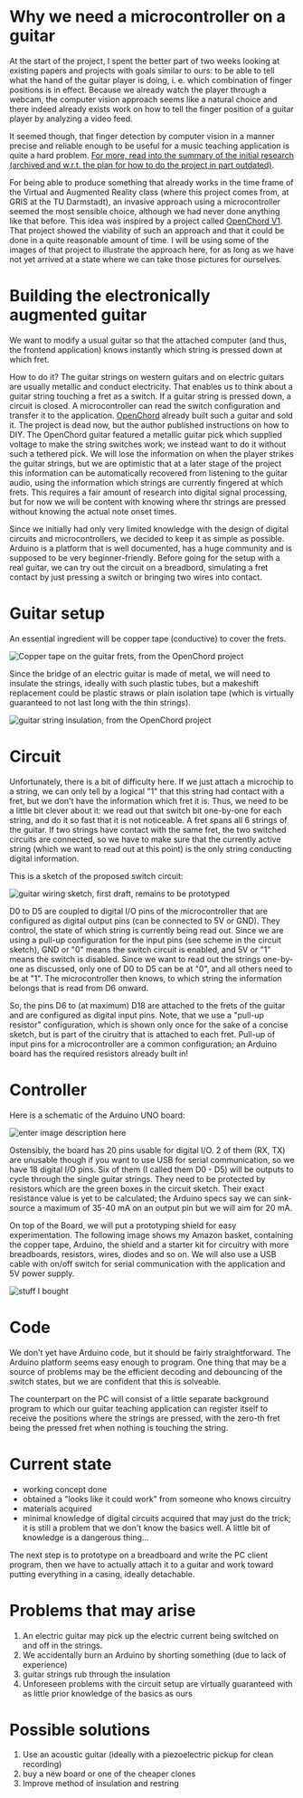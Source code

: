 # Why we need a microcontroller on a guitar

At the start of the project, I spent the better part of two weeks looking at existing papers and projects
with goals similar to ours: to be able to tell what the hand of the guitar player
is doing, i. e. which combination of finger positions is in effect. Because we already
watch the player through a webcam, the computer vision approach seems like a natural
choice and there indeed already exists work on how to tell the finger position of a guitar player by analyzing a video feed.

It seemed though, that finger detection by computer vision in a manner precise and reliable enough to be useful for a music teaching application is quite a hard problem. [For more, read into the summary of the initial research (archived and w.r.t. the plan for how to do the project in part outdated)](project_pitch.md).

For being able to produce something that already works in the time frame of the Virtual and Augmented Reality class (where this project comes from, at GRIS at the TU Darmstadt), an invasive approach using a microcontroller seemed the most sensible choice, although we had never done anything like that before. This idea was inspired by a project called [OpenChord V1](http://www.laboratoryspokane.com/openchord/the-openchord-v1-guitar/). That project showed the viability of such an approach and that it could be done in a quite reasonable amount of time. I will be using some of the images of that project to illustrate the approach here, for as long as we have not yet arrived at a state where we can take those pictures for ourselves.

# Building the electronically augmented guitar

We want to modify a usual guitar so that the attached computer
(and thus, the frontend application) knows instantly which string is pressed down at
which fret.

How to do it? The guitar strings on western guitars and on electric guitars are usually
metallic and conduct electricity. That enables us to think about a guitar string
touching a fret as a switch. If a guitar string is pressed down, a circuit is closed. A microcontroller can read the switch configuration and transfer it to the application. [OpenChord](http://www.laboratoryspokane.com/openchord/the-openchord-v1-guitar/)
already built such a guitar and sold it. The project is dead now, but the author
published instructions on how to DIY. The OpenChord guitar featured a metallic guitar pick which supplied voltage to make the string switches work; we instead want to do it without such a tethered pick. We will lose the information on when the player strikes the guitar strings, but we are optimistic that at a later stage of the project this information can be automatically recovered from listening to the guitar audio, using the information which strings are currently fingered at which frets. This requires a fair amount of research into digital signal processing, but for now we will be content with knowing where thr strings are pressed without knowing the actual note onset times.

Since we initially had only very limited knowledge with the design of digital circuits and microcontrollers, we decided to keep it as simple as possible. Arduino is a platform that is well documented, has a huge community and is supposed to be very beginner-friendly. Before going for the setup with a real guitar, we can try out the circuit on a breadbord, simulating a fret contact by just pressing a switch or bringing two wires into contact.

# Guitar setup

An essential ingredient will be copper tape (conductive) to cover the frets.

![Copper tape on the guitar frets, from the OpenChord project](fretTape.jpg)

Since the bridge of an electric guitar is made of metal, we will need to insulate the strings, ideally with such plastic tubes, but a makeshift replacement could be plastic straws or plain isolation tape (which is virtually guaranteed to not last long with the thin strings).

![guitar string insulation, from the OpenChord project](insulation.png)

# Circuit

Unfortunately, there is a bit of difficulty here. If we just attach a microchip to a string, we can only tell by a logical "1" that this string had contact with a fret, but we don't have the information which fret it is. Thus, we need to be a little bit clever about it: we read out that switch bit one-by-one for each string, and do it so fast that it is not noticeable. A fret spans all 6 strings of the guitar. If two strings have contact with the same fret, the two switched circuits are connected, so we have to make sure that the currently active string (which we want to read out at this point) is the only string conducting digital information.

This is a sketch of the proposed switch circuit:

![guitar wiring sketch, first draft, remains to be prototyped](wiring.png)

D0 to D5 are coupled to digital I/O pins of the microcontroller that are configured as digital output pins (can be connected to 5V or GND). They control, the state of which string is currently being read out. Since we are using a pull-up configuration for the input pins (see scheme in the circuit sketch), GND or "0" means the switch circuit is enabled, and 5V or "1" means the switch is disabled. Since we want to read out the strings one-by-one as discussed, only one of D0 to D5 can be at "0", and all others need to be at "1". The microcontroller then knows, to which string the information belongs that is read from D6 onward.

So, the pins D6 to (at maximum) D18 are attached to the frets of the guitar and are configured as digital input pins. Note, that we use a "pull-up resistor" configuration, which is shown only once for the sake of a concise sketch, but is part of the ciruitry that is attached to each fret.
Pull-up of input pins for a microcontroller are a common configuration; an Arduino board has the required resistors already built in!

# Controller

Here is a schematic of the Arduino UNO board:

![enter image description here](arduinopins.png)

Ostensibly, the board has 20 pins usable for digital I/O. 2 of them (RX, TX) are unusable though if you want to use USB for serial communication, so we have 18 digital I/O pins. Six of them (I called them D0 - D5) will be outputs to cycle through the single guitar strings. They need to be protected by resistors which are the green boxes in the circuit sketch. Their exact resistance value is yet to be calculated; the Arduino specs say we can sink-source a maximum of 35-40 mA on an output pin but we will aim for 20 mA.

On top of the Board, we will put a prototyping shield for easy experimentation. The following image shows my Amazon basket, containing the copper tape, Arduino, the shield and a starter kit for circuitry with more breadboards, resistors, wires, diodes and so on. We will also use a USB cable with on/off switch for serial communication with the application and 5V power supply.

![stuff I bought](electronicsEtc.png)

# Code

We don't yet have Arduino code, but it should be fairly straightforward. The Arduino platform seems easy enough to program. One thing that may be a source of problems may be the efficient decoding and debouncing of the switch states, but we are confident that this is solveable.

The counterpart on the PC will consist of a little separate background program to which our guitar teaching application can register itself to receive the positions where the strings are pressed, with the zero-th fret being the pressed fret when nothing is touching the string.

# Current state

 - working concept done
 - obtained a "looks like it could work" from someone who knows circuitry
 - materials acquired
 - minimal knowledge of digital circuits acquired that may just do the trick; it is still a problem that we don't know the basics well. A little bit of knowledge is a dangerous thing...

The next step is to prototype on a breadboard and write the PC client program, then we have to actually attach it to a guitar and work toward putting everything in a casing, ideally detachable.

# Problems that may arise

1) An electric guitar may pick up the electric current being switched on and off in the strings.
2) We accidentally burn an Arduino by shorting something (due to lack of experience)
3) guitar strings rub through the insulation
4) Unforeseen problems with the circuit setup are virtually guaranteed with as little prior knowledge of the basics as ours


# Possible solutions

1) Use an acoustic guitar (ideally with a piezoelectric pickup for clean recording)
2) buy a new board or one of the cheaper clones
3) Improve method of insulation and restring
